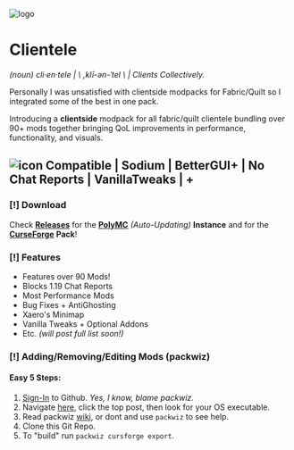 ![logo](https://i.imgur.com/nT89svp.png)
# Clientele

*(noun) cli·en·tele |  \ ,klī-ən-ˈtel \  |  Clients Collectively.*

Personally I was unsatisfied with clientside modpacks for Fabric/Quilt so I integrated some of the best in one pack.

Introducing a **clientside** modpack for all fabric/quilt clientele bundling over 90+ mods together bringing QoL improvements in performance, functionality, and visuals. 

## ![icon](https://i.imgur.com/fqoLqnn.png) Compatible | Sodium | BetterGUI+ | No Chat Reports | VanillaTweaks | +

### [!] Download 
Check [**Releases**](https://github.com/utsur0/clientele/releases) for the [**PolyMC**](https://github.com/utsur0/clientele/releases/download/v1.0/Clientele.zip) *(Auto-Updating)* **Instance** and for the [**CurseForge**](https://thumbs.gfycat.com/VapidIllBonobo-max-1mb.gif) **Pack**!

### [!] Features
- Features over 90 Mods!
- Blocks 1.19 Chat Reports
- Most Performance Mods
- Bug Fixes + AntiGhosting
- Xaero's Minimap
- Vanilla Tweaks + Optional Addons
- Etc. _(will post full list soon!)_

### [!] Adding/Removing/Editing Mods (packwiz)

#### Easy 5 Steps:
1. [Sign-In](https://github.com/login) to Github. *Yes, I know, blame packwiz.*
2. Navigate [here](https://github.com/packwiz/packwiz/actions/workflows/go.yml), click the top post, then look for your OS executable.
3. Read packwiz [wiki](https://packwiz.infra.link/tutorials/creating/getting-started/), or dont and use `packwiz` to see help.
4. Clone this Git Repo.
5. To "build" run `packwiz cursforge export`.
